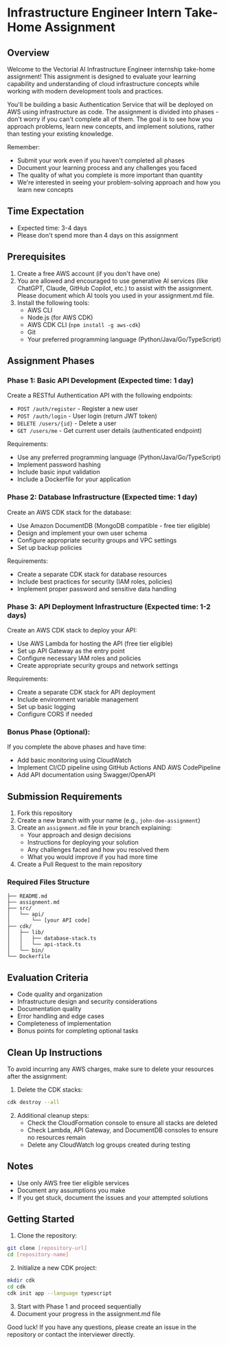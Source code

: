 # Infrastructure Engineer Intern Take-Home Assignment

## Overview
Welcome to the Vectorial AI Infrastructure Engineer internship take-home assignment! This assignment is designed to evaluate your learning capability and understanding of cloud infrastructure concepts while working with modern development tools and practices.

You'll be building a basic Authentication Service that will be deployed on AWS using infrastructure as code. The assignment is divided into phases - don't worry if you can't complete all of them. The goal is to see how you approach problems, learn new concepts, and implement solutions, rather than testing your existing knowledge.

Remember:
- Submit your work even if you haven't completed all phases
- Document your learning process and any challenges you faced
- The quality of what you complete is more important than quantity
- We're interested in seeing your problem-solving approach and how you learn new concepts

## Time Expectation
- Expected time: 3-4 days
- Please don't spend more than 4 days on this assignment

## Prerequisites
1. Create a free AWS account (if you don't have one)
2. You are allowed and encouraged to use generative AI services (like ChatGPT, Claude, GitHub Copilot, etc.) to assist with the assignment. Please document which AI tools you used in your assignment.md file.
3. Install the following tools:
   - AWS CLI
   - Node.js (for AWS CDK)
   - AWS CDK CLI (`npm install -g aws-cdk`)
   - Git
   - Your preferred programming language (Python/Java/Go/TypeScript)

## Assignment Phases

### Phase 1: Basic API Development (Expected time: 1 day)
Create a RESTful Authentication API with the following endpoints:
- `POST /auth/register` - Register a new user
- `POST /auth/login` - User login (return JWT token)
- `DELETE /users/{id}` - Delete a user
- `GET /users/me` - Get current user details (authenticated endpoint)

Requirements:
- Use any preferred programming language (Python/Java/Go/TypeScript)
- Implement password hashing
- Include basic input validation
- Include a Dockerfile for your application

### Phase 2: Database Infrastructure (Expected time: 1 day)
Create an AWS CDK stack for the database:
- Use Amazon DocumentDB (MongoDB compatible - free tier eligible)
- Design and implement your own user schema
- Configure appropriate security groups and VPC settings
- Set up backup policies

Requirements:
- Create a separate CDK stack for database resources
- Include best practices for security (IAM roles, policies)
- Implement proper password and sensitive data handling

### Phase 3: API Deployment Infrastructure (Expected time: 1-2 days)
Create an AWS CDK stack to deploy your API:
- Use AWS Lambda for hosting the API (free tier eligible)
- Set up API Gateway as the entry point
- Configure necessary IAM roles and policies
- Create appropriate security groups and network settings

Requirements:
- Create a separate CDK stack for API deployment
- Include environment variable management
- Set up basic logging
- Configure CORS if needed

### Bonus Phase (Optional):
If you complete the above phases and have time:
- Add basic monitoring using CloudWatch
- Implement CI/CD pipeline using GitHub Actions AND AWS CodePipeline
- Add API documentation using Swagger/OpenAPI


## Submission Requirements

1. Fork this repository
2. Create a new branch with your name (e.g., `john-doe-assignment`)
3. Create an `assignment.md` file in your branch explaining:
   - Your approach and design decisions
   - Instructions for deploying your solution
   - Any challenges faced and how you resolved them
   - What you would improve if you had more time
4. Create a Pull Request to the main repository

### Required Files Structure
```
├── README.md
├── assignment.md
├── src/
│   └── api/
│       └── [your API code]
├── cdk/
│   ├── lib/
│   │   ├── database-stack.ts
│   │   └── api-stack.ts
│   └── bin/
└── Dockerfile
```

## Evaluation Criteria
- Code quality and organization
- Infrastructure design and security considerations
- Documentation quality
- Error handling and edge cases
- Completeness of implementation
- Bonus points for completing optional tasks

## Clean Up Instructions
To avoid incurring any AWS charges, make sure to delete your resources after the assignment:

1. Delete the CDK stacks:
```bash
cdk destroy --all
```

2. Additional cleanup steps:
   - Check the CloudFormation console to ensure all stacks are deleted
   - Check Lambda, API Gateway, and DocumentDB consoles to ensure no resources remain
   - Delete any CloudWatch log groups created during testing

## Notes
- Use only AWS free tier eligible services
- Document any assumptions you make
- If you get stuck, document the issues and your attempted solutions

## Getting Started

1. Clone the repository:
```bash
git clone [repository-url]
cd [repository-name]
```

2. Initialize a new CDK project:
```bash
mkdir cdk
cd cdk
cdk init app --language typescript
```

3. Start with Phase 1 and proceed sequentially
4. Document your progress in the assignment.md file

Good luck! If you have any questions, please create an issue in the repository or contact the interviewer directly.
